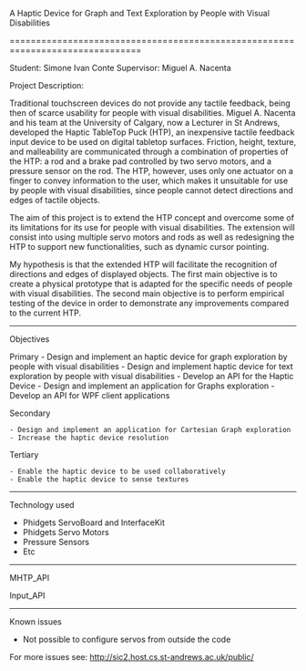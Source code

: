 A Haptic Device for Graph and Text Exploration by People with Visual Disabilities

===============================================================================

Student: Simone Ivan Conte
Supervisor: Miguel A. Nacenta

Project Description:

Traditional touchscreen devices do not provide any tactile feedback, being then of scarce usability for people with visual disabilities.
Miguel A. Nacenta and his team at the University of Calgary, now a Lecturer in St Andrews, developed the Haptic TableTop Puck (HTP), an inexpensive tactile feedback input device to be used on digital tabletop surfaces. Friction, height, texture, and malleability are communicated through a combination of properties of the HTP: a rod and a brake pad controlled by two servo motors, and a pressure sensor on the rod. The HTP, however, uses only one actuator on a finger to convey information to the user, which makes it unsuitable for use by people with visual disabilities, since people cannot detect directions and edges of tactile objects.

The aim of this project is to extend the HTP concept and overcome some of its limitations for its use for people with visual disabilities. The extension will consist into using multiple servo motors and rods as well as redesigning the HTP to support new functionalities, such as dynamic cursor pointing.
 
My hypothesis is that the extended HTP will facilitate the recognition of directions and edges of displayed objects. The first main objective is to create a physical prototype that is adapted for the specific needs of people with visual disabilities. The second main objective is to perform empirical testing of the device in order to demonstrate any improvements compared to the current HTP.


-------------------------------------------------------------------------------

Objectives

Primary
    - Design and implement an haptic device for graph exploration by people with visual disabilities
    - Design and implement haptic device for text exploration by people with visual disabilities
    - Develop an API for the Haptic Device
    - Design and implement an application for Graphs exploration
    - Develop an API for WPF client applications

Secondary

    - Design and implement an application for Cartesian Graph exploration
    - Increase the haptic device resolution

Tertiary

    - Enable the haptic device to be used collaboratively
    - Enable the haptic device to sense textures



-------------------------------------------------------------------------------

Technology used

- Phidgets ServoBoard and InterfaceKit
- Phidgets Servo Motors
- Pressure Sensors
- Etc

-------------------------------------------------------------------------------

MHTP_API

Input_API

-------------------------------------------------------------------------------

Known issues

- Not possible to configure servos from outside the code

For more issues see: http://sic2.host.cs.st-andrews.ac.uk/public/
